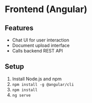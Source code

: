 # Frontend (Angular)

## Features

- Chat UI for user interaction
- Document upload interface
- Calls backend REST API

## Setup

1. Install Node.js and npm
2. `npm install -g @angular/cli`
3. `npm install`
4. `ng serve`